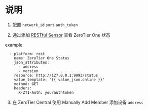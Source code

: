 # 说明

1. 配置 `network_id` `port` `auth_token`

2. 通过添加 [RESTful Sensor](https://www.home-assistant.io/components/sensor.rest/) 查看 ZeroTier One 状态



example:

```
  - platform: rest
    name: ZeroTier One Status
    json_attributes:
      - address
      - version
    resource: http://127.0.0.1:9993/status
    value_template: '{{ value_json.online }}'
    method: GET
    headers:
      X-ZT1-Auth: yourauthtoken
```


3. 在 ZeroTier Central 使用 Manually Add Member 添加设备 `address`